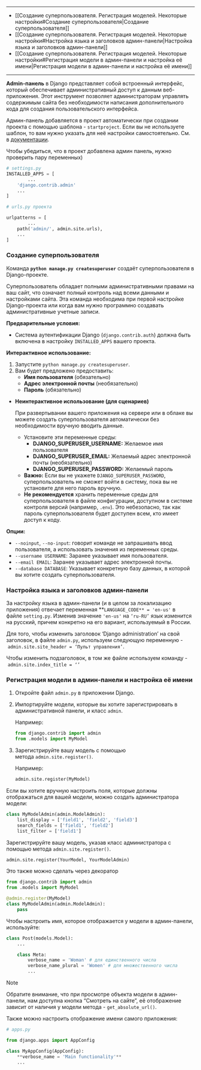 
- - -
*   [[Создание суперпользователя. Регистрация моделей. Некоторые настройки#Создание суперпользователя|Создание суперпользователя]]
*   [[Создание суперпользователя. Регистрация моделей. Некоторые настройки#Настройка языка и заголовков админ-панели|Настройка языка и заголовков админ-панели]]
*   [[Создание суперпользователя. Регистрация моделей. Некоторые настройки#Регистрация модели в админ-панели и настройка её имени|Регистрация модели в админ-панели и настройка её имени]]
- - -
**Admin-панель** в Django представляет собой встроенный интерфейс, который обеспечивает административный доступ к данным веб-приложения. Этот инструмент позволяет администраторам управлять содержимым сайта без необходимости написания дополнительного кода для создания пользовательского интерфейса.

Админ-панель добавляется в проект автоматически при создании проекта с помощью шаблона - `startproject`. Если вы не используете шаблон, то вам нужно указать для неё настройки самостоятельно. См. в [документации](https://docs.djangoproject.com/en/4.2/ref/contrib/admin/#overview).

Чтобы убедиться, что в проект добавлена админ панель, нужно проверить пару переменных)

```python
# settings.py
INSTALLED_APPS = [
		...
    'django.contrib.admin'
    ...
]

# urls.py проекта

urlpatterns = [
		...
    path('admin/', admin.site.urls),
    ...
]
```

### Создание суперпользователя

Команда **`python manage.py createsuperuser`** создаёт суперпользователя в Django-проекте.

Суперпользователь обладает полными административными правами на ваш сайт, что означает полный контроль над всеми данными и настройками сайта. Эта команда необходима при первой настройке Django-проекта или когда вам нужно программно создавать административные учетные записи.

**Предварительные условия:**

- Система аутентификации Django (`django.contrib.auth`) должна быть включена в настройку `INSTALLED_APPS` вашего проекта.

**Интерактивное использование:**

1. Запустите `python manage.py createsuperuser`.
2. Вам будет предложено предоставить:
    - **Имя пользователя** (обязательно)
    - **Адрес электронной почты** (необязательно)
    - **Пароль** (обязательно)

- **Неинтерактивное использование (для сценариев)**
    
    При развертывании вашего приложения на сервере или в облаке вы можете создать суперпользователя автоматически без необходимости вручную вводить данные.
    
    - Установите эти переменные среды:
        - **DJANGO_SUPERUSER_USERNAME:** Желаемое имя пользователя
        - **DJANGO_SUPERUSER_EMAIL:** Желаемый адрес электронной почты (необязательно)
        - **DJANGO_SUPERUSER_PASSWORD:** Желаемый пароль
    - **Важно:** Если вы не укажете `DJANGO_SUPERUSER_PASSWORD`, суперпользователь не сможет войти в систему, пока вы не установите для него пароль вручную.
    - **Не рекомендуется** хранить переменные среды для суперпользователя в файле конфигурации, доступном в системе контроля версий (например, `.env`). Это небезопасно, так как пароль суперпользователя будет доступен всем, кто имеет доступ к коду.

**Опции:**

- `--noinput`, `--no-input`: говорит команде не запрашивать ввод пользователя, а использовать значения из переменных среды.
- `--username USERNAME`: Заранее указывает имя пользователя.
- `--email EMAIL`: Заранее указывает адрес электронной почты.
- `--database DATABASE`: Указывает конкретную базу данных, в которой вы хотите создать суперпользователя.

### Настройка языка и заголовков админ-панели

За настройку языка в админ-панели (и в целом за локализацию приложения) отвечает переменная **`LANGUAGE_CODE** = 'en-us'` в файле `setting.py`. Изменив значение `'en-us'` на `‘ru-RU’` язык изменится на русский, причем конкретно на его вариант, используемый в России.

Для того, чтобы изменить заголовок ‘Django administration’ на свой заголовок, в файле `admin.py`, используем следующую переменную - `admin.site.site_header = ‘Пульт управления’`.

Чтобы изменить подзаголовок, в том же файле используем команду - `admin.site.index_title = ‘’`

### Регистрация модели в админ-панели и настройка её имени

1. Откройте файл `admin.py` в приложении Django.
    
2. Импортируйте модели, которые вы хотите зарегистрировать в административной панели, и класс `admin`.
    
    Например:
    
    ```python
    from django.contrib import admin
    from .models import MyModel
    ```
    
3. Зарегистрируйте вашу модель с помощью метода `admin.site.register()`.
    
    Например:
    
    ```python
    admin.site.register(MyModel)
    ```
    

Если вы хотите вручную настроить поля, которые должны отображаться для вашей модели, можно создать администратора модели:

```python
class MyModelAdmin(admin.ModelAdmin):
    list_display = ['field1', 'field2', 'field3']
    search_fields = ['field1', 'field2']
    list_filter = ['field1']
```

Зарегистрируйте вашу модель, указав класс администратора с помощью метода `admin.site.register()`.

```python
admin.site.register(YourModel, YourModelAdmin)
```
 Это также можно сделать через декоратор

```python
from django.contrib import admin
from .models import MyModel

@admin.register(MyModel)
class MyModelAdmin(admin.ModelAdmin):
    pass
```

Чтобы настроить имя, которое отображается у модели в админ-панели, используйте:

```python
class Post(models.Model):
    ...

    class Meta:
        verbose_name = 'Woman' # для единственного числа
        verbose_name_plural = 'Women' # для множественного числа
        ...
```

>[!note]
>Обратите внимание, что при просмотре объекта модели в админ-панели, нам доступна кнопка “Смотреть на сайте”, её отображение зависит от наличия у модели метода - `get_absolute_url()`.

Также можно настроить отображение имени самого приложения:

```python
# apps.py

from django.apps import AppConfig

class MyAppConfig(AppConfig):
    **verbose_name = 'Main functionality'**
    ...

```